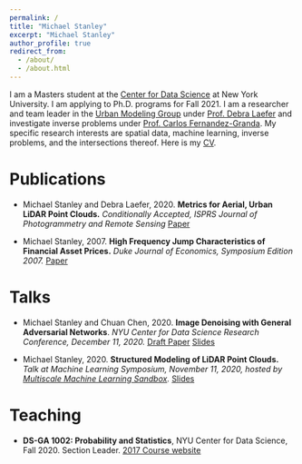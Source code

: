 ```yaml
---
permalink: /
title: "Michael Stanley"
excerpt: "Michael Stanley"
author_profile: true
redirect_from: 
  - /about/
  - /about.html
---
```


I am a Masters student at the [Center for Data Science](https://cds.nyu.edu/about/) at New York University. I am applying to Ph.D. programs for Fall 2021. I am a researcher and team leader in the [Urban Modeling Group](https://wp.nyu.edu/urbanmodeling/) under [Prof. Debra Laefer](https://engineering.nyu.edu/faculty/debra-laefer) and investigate inverse problems under [Prof. Carlos Fernandez-Granda](https://cims.nyu.edu/~cfgranda/). My specific research interests are spatial data, machine learning, inverse problems, and the intersections thereof.  Here is my [CV](https://mihamerstan.github.io/files/Michael_Stanley_CV.pdf).

Publications
======
+ Michael Stanley and Debra Laefer, 2020. **Metrics for Aerial, Urban LiDAR Point Clouds.** *Conditionally Accepted, ISPRS Journal of Photogrammetry and Remote Sensing*
[Paper](https://arxiv.org/abs/2010.09951)

+ Michael Stanley, 2007. **High Frequency Jump Characteristics of Financial Asset Prices.** *Duke Journal of Economics, Symposium Edition 2007.*
[Paper](https://sites.duke.edu/djepapers/files/2016/10/Stanley.pdf)

Talks
======
+ Michael Stanley and Chuan Chen, 2020. **Image Denoising with General Adversarial Networks**. *NYU Center for Data Science Research Conference, December 11, 2020.* [Draft Paper](https://mihamerstan.github.io/files/GAN_for_EM_Image_Denoising.pdf) 
[Slides](https://mihamerstan.github.io/files/NYU_CDS_Research_Conference_slides.pdf)

+ Michael Stanley, 2020. **Structured Modeling of LiDAR Point Clouds.** *Talk at Machine Learning Symposium, November 11, 2020, hosted by [Multiscale Machine Learning Sandbox](https://multiscale-sandbox.github.io/).*
[Slides](https://mihamerstan.github.io/files/Structured_modeling_of_LiDAR_point_clouds.pdf)

Teaching
======
+ **DS-GA 1002: Probability and Statistics**, NYU Center for Data Science, Fall 2020. Section Leader.
[2017 Course website](https://cims.nyu.edu/~cfgranda/pages/DSGA1002_fall17/index.html)


